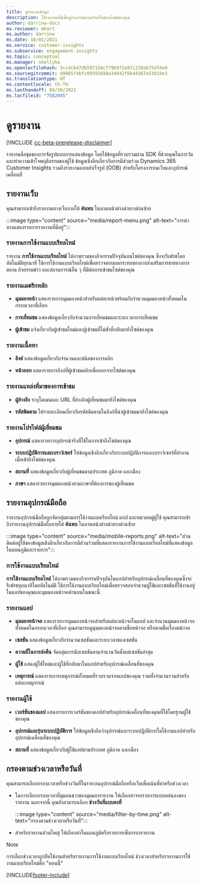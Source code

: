 ```yaml
---
title: ดูรายงานข้อมูล
description: ใช้รายงานที่มีเพื่อดูกิจกรรมแบบเรียลไทม์บนไซต์ของคุณ
author: darrinw-docs
ms.reviewer: mhart
ms.author: darrinw
ms.date: 10/01/2021
ms.service: customer-insights
ms.subservice: engagement-insights
ms.topic: conceptual
ms.manager: shellyha
ms.openlocfilehash: 5ccdcb47db597154cf79b9f2e8fc238ab75dfde9
ms.sourcegitcommit: d9965f4bfc09391698a34042f6b44367e53819e3
ms.translationtype: HT
ms.contentlocale: th-TH
ms.lasthandoff: 09/30/2021
ms.locfileid: "7582945"
---
```

# <a name="view-reports"></a>ดูรายงาน

[!INCLUDE [cc-beta-prerelease-disclaimer](includes/cc-beta-prerelease-disclaimer.md)]

รายงานคือชุดของการจัดรูปแบบการแสดงข้อมูล โดยใช้ข้อมูลที่รวบรวมผ่าน SDK ที่ช่วยคุณในการวัดและทำความเข้าใจพฤติกรรมของผู้ใช้ ข้อมูลเชิงลึกเกี่ยวกับการมีส่วนร่วม Dynamics 365 Customer Insights รวมถึงรายงานแบบสำเร็จรูป (OOB) สำหรับโครงการบนเว็บและอุปกรณ์เคลื่อนที่  

## <a name="web-reports"></a>รายงานเว็บ

คุณสามารถเข้าถึงรายงานทางเว็บภายใต้ **ค้นพบ** ในบานหน้าต่างนำทางด้านซ้าย

:::image type="content" source="media/report-menu.png" alt-text="การนำทางแสดงรายการรายงานที่มีอยู่":::

### <a name="real-time-usage-report"></a>รายงานการใช้งานแบบเรียลไทม์

รายงาน **การใช้งานแบบเรียลไทม์** ให้ภาพรวมของกิจกรรมปัจจุบันบนไซต์ของคุณ ซึ่งจะรีเฟรชโดยอัตโนมัติทุกนาที ใช้การใช้งานแบบเรียลไทม์เพื่อตรวจสอบผลกระทบของการส่งเสริมการขายทางการตลาด กิจกรรมข่าว และสถานการณ์อื่น ๆ ที่มีต่อการเข้าชมไซต์ของคุณ

### <a name="key-metrics-reports"></a>รายงานเมตริกหลัก

- **มุมมองหน้า** แสดงรายการมุมมองหน้าสำหรับแต่ละหน้าพร้อมกับจำนวนมุมมองหน้าทั้งหมดในกรอบเวลาที่เลือก

- **การเยี่ยมชม** แสดงข้อมูลเกี่ยวกับจำนวนการเยี่ยมชมและระยะเวลาการเยี่ยมชม

- **ผู้เข้าชม** แจ้งเกี่ยวกับผู้เข้าชมใหม่และผู้เข้าชมที่ไม่ซ้ำที่กลับมายังไซต์ของคุณ

### <a name="content-reports"></a>รายงานเนื้อหา

- **ลิงค์** แสดงข้อมูลเกี่ยวกับจำนวนและชนิดของการคลิก

- **หน้าออก** แสดงรายการลิงก์ที่ผู้เข้าชมคลิกเพื่อออกจากไซต์ของคุณ

### <a name="traffic-sources-reports"></a>รายงานแหล่งที่มาของการเข้าชม

- **ผู้อ้างอิง** ระบุโดเมนและ URL ที่อ้างอิงผู้เยี่ยมชมมายังไซต์ของคุณ

- **รหัสติดตาม** ให้รายละเอียดเกี่ยวกับรหัสติดตามในลิงก์ที่นำผู้เข้าชมมายังไซต์ของคุณ

### <a name="visitor-profiles-reports"></a>รายงานโปรไฟล์ผู้เยี่ยมชม

- **อุปกรณ์** แสดงรายการอุปกรณ์จริงที่ใช้ในการเข้าถึงไซต์ของคุณ

- **ระบบปฏิบัติการและเบราว์เซอร์** ให้ข้อมูลเชิงลึกเกี่ยวกับระบบปฏิบัติการและเบราว์เซอร์ที่ทำงานเมื่อเข้าถึงไซต์ของคุณ

- **สถานที่** แสดงข้อมูลเกี่ยวกับผู้เยี่ยมชมตามประเทศ ภูมิภาค และเมือง

- **ภาษา** แสดงรายการมุมมองหน้าตามภาษาที่ต้องการของผู้เยี่ยมชม

## <a name="mobile-reports"></a>รายงานอุปกรณ์มือถือ

รายงานอุปกรณ์มือถือถูกจัดกลุ่มตามการใช้งานแบบเรียลไทม์ แอป และหมวดหมู่ผู้ใช้ คุณสามารถเข้าถึงรายงานอุปกรณ์มือถือภายใต้ **ค้นพบ** ในบานหน้าต่างนำทางด้านซ้าย   

:::image type="content" source="media/mobile-reports.png" alt-text="ส่วนติดต่อผู้ใช้ของข้อมูลเชิงลึกเกี่ยวกับการมีส่วนร่วมที่แสดงรายงานการใช้งานแบบเรียลไทม์ที่แสดงข้อมูลในแผนภูมิและรายการ":::   

### <a name="real-time-usage"></a>การใช้งานแบบเรียลไทม์

**การใช้งานแบบเรียลไทม์** ให้ภาพรวมของกิจกรรมปัจจุบันในแอปสำหรับอุปกรณ์เคลื่อนที่ของคุณซึ่งจะรีเฟรชทุกนาทีโดยอัตโนมัติ ใช้การใช้งานแบบเรียลไทม์เพื่อตรวจสอบจำนวนผู้ใช้และเซสชันที่ใช้งานอยู่ในแอปของคุณและมุมมองหน้าจอด้านบนในขณะนี้

### <a name="app-reports"></a>รายงานแอป

- **มุมมองหน้าจอ** แสดงรายการมุมมองหน้าจอสำหรับแต่ละหน้าจอในแอป และจำนวนมุมมองหน้าจอทั้งหมดในกรอบเวลาที่เลือก คุณสามารถดูมุมมองหน้าจอตามชื่อหน้าจอ หรือตามชื่อเรื่องหน้าจอ

- **เซสชัน** แสดงข้อมูลเกี่ยวกับจำนวนเซสชันและระยะเวลาของเซสชัน

- **ความถี่ในการส่งคืน** จัดกลุ่มการนับเซสชันตามจำนวนวันตั้งแต่เซสชันล่าสุด

- **ผู้ใช้** แสดงผู้ใช้ใหม่และผู้ใช้ที่กลับมาในแอปสำหรับอุปกรณ์เคลื่อนที่ของคุณ

- **เหตุการณ์** แสดงรายการเหตุการณ์ทั้งหมดที่รวบรวมจากแอปของคุณ รวมทั้งจำนวนรวมสำหรับแต่ละเหตุการณ์

### <a name="user-reports"></a>รายงานผู้ใช้

- **เวอร์ชันของแอป** แสดงรายการเวอร์ชันของแอปสำหรับอุปกรณ์เคลื่อนที่ของคุณที่ใช้โดยฐานผู้ใช้ของคุณ

- **อุปกรณ์และรุ่นระบบปฏิบัติการ** ให้ข้อมูลเชิงลึกว่าอุปกรณ์และระบบปฏิบัติการใดใช้งานแอปสำหรับอุปกรณ์เคลื่อนที่ของคุณ

- **สถานที่** แสดงข้อมูลเกี่ยวกับผู้ใช้แอปตามประเทศ ภูมิภาค และเมือง

## <a name="filter-by-time-or-date-range"></a>กรองตามช่วงเวลาหรือวันที่

คุณสามารถเลือกกรอบเวลาหรือช่วงวันที่ในรายงานอุปกรณ์มือถือหรือเว็บเพื่อเน้นที่ค่าหรือช่วงเวลา 

- ในการเลือกกรอบเวลาที่มุมบนขวาของมุมมองรายงาน ให้เลือกค่าจากรายการแบบหล่นลงของรายงาน นอกจากนี้ คุณยังสามารถเลือก **ช่วงวันที่แบบคงที่** 

  :::image type="content" source="media/filter-by-time.png" alt-text="กรองตามช่วงเวลาหรือวันที่":::   

- สำหรับรายงานส่วนใหญ่ ให้เลือกค่าในแผนภูมิหรือรายการเพื่อกรองรายงาน

> [!NOTE]
> การเลือกช่วงเวลาถูกปิดใช้งานสำหรับรายงานการใช้งานแบบเรียลไทม์ ช่วงเวลาสำหรับรายงานการใช้งานแบบเรียลไทม์คือ "ตอนนี้"


[!INCLUDE[footer-include](../includes/footer-banner.md)]
